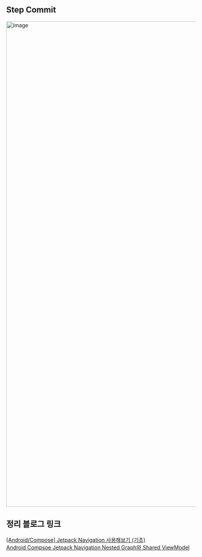 ## Step Commit
<img width="1289" alt="image" src="https://github.com/SOPT-Android/ComposeNavigationSample/assets/93872496/2b400e61-665c-4b0b-a6bf-513e3cf1ab9b">


## 정리 블로그 링크
[[Android/Compose] Jetpack Navigation 사용해보기 (기초)](https://velog.io/@kej_ad/AndroidCompose-Jetpack-Navigation-사용해보기)
<br/>
[Android Compsoe Jetpack Navigation Nested Graph와 Shared ViewModel](https://velog.io/@kej_ad/Android-Compsoe-Jetpack-Navigation-Nested-Graph%EC%99%80-Shared-ViewModel)
